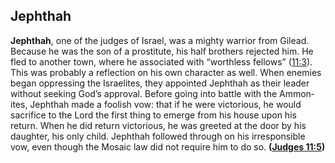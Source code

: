 
## Jephthah

**Jephthah**, one of the judges of Israel, was a mighty warrior from Gilead. Because he was the son of a prostitute, his half brothers rejected him. He fled to another town, where he associated with “worthless fellows” ([11:3](https://www.esv.org/Judges+11%3A3/)). This was probably a reflection on his own character as well. When enemies began oppressing the Israelites, they appointed Jephthah as their leader without seeking God’s approval. Before going into battle with the Ammon­ites, Jeph­thah made a foolish vow: that if he were victorious, he would sacrifice to the Lord the first thing to emerge from his house upon his return. When he did return victorious, he was greeted at the door by his daughter, his only child. Jephthah followed through on his irresponsible vow, even though the Mosaic law did not require him to do so. **([Judges 11:5](https://www.esv.org/Judges+11%3A5/))**

